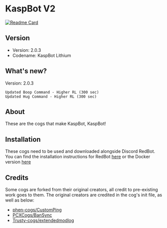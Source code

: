 # KaspBot V2

[![Readme Card](https://github-readme-stats.vercel.app/api/pin/?username=J-Stuff&repo=KaspBot-V2&show_owner=true&show_icons=true&theme=transparent)](https://github.com/anuraghazra/github-readme-stats)

## Version

 - Version: 2.0.3
 - Codename: KaspBot Lithium

## What's new?

Version: 2.0.3
    
    Updated Boop Command - Higher RL (300 sec)
    Updated Hug Command - Higher RL (300 sec)
    


## About
These are the cogs that make KaspBot, KaspBot!


## Installation
These cogs need to be used and downloaded alongside Discord RedBot. You can find the installation instructions for RedBot [here](https://github.com/Cog-Creators/Red-DiscordBot) or the Docker version [here](https://github.com/PhasecoreX/docker-red-discordbot)


## Credits

Some cogs are forked from their original creators, all credit to pre-existing work goes to them. The original creators are credited in the cog's init file, as well as below:

- [phen-cogs/CustomPing](https://github.com/phenom4n4n/phen-cogs/tree/master/customping)
- [PCXCogs/BanSync](https://github.com/PhasecoreX/PCXCogs/tree/master/bansync)
- [Trusty-cogs/extendedmodlog](https://github.com/TrustyJAID/Trusty-cogs/tree/master/extendedmodlog)
